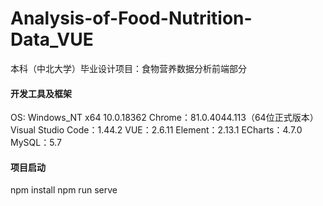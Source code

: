 # Analysis-of-Food-Nutrition-Data_VUE
本科（中北大学）毕业设计项目：食物营养数据分析前端部分

#### **开发工具及框架**

OS: Windows_NT x64 10.0.18362
Chrome：81.0.4044.113（64位正式版本）
Visual Studio Code：1.44.2
VUE：2.6.11
Element：2.13.1
ECharts：4.7.0
MySQL：5.7

#### **项目启动**

npm install
npm run serve